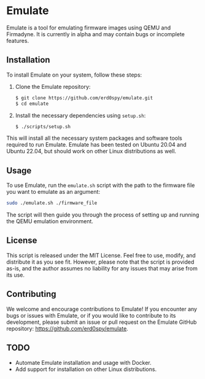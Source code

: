 # Emulate

Emulate is a tool for emulating firmware images using QEMU and Firmadyne. It is currently in alpha and may contain bugs or incomplete features.

## Installation

To install Emulate on your system, follow these steps:

1. Clone the Emulate repository:

    ```bash
    $ git clone https://github.com/erd0spy/emulate.git
    $ cd emulate
    ```

2. Install the necessary dependencies using `setup.sh`:

    ```bash
    $ ./scripts/setup.sh
    ```

This will install all the necessary system packages and software tools required to run Emulate. Emulate has been tested on Ubuntu 20.04 and Ubuntu 22.04, but should work on other Linux distributions as well.

## Usage

To use Emulate, run the `emulate.sh` script with the path to the firmware file you want to emulate as an argument:

```bash
sudo ./emulate.sh ./firmware_file
```

The script will then guide you through the process of setting up and running the QEMU emulation environment.

## License

This script is released under the MIT License. Feel free to use, modify, and distribute it as you see fit. However, please note that the script is provided as-is, and the author assumes no liability for any issues that may arise from its use.

## Contributing

We welcome and encourage contributions to Emulate! If you encounter any bugs or issues with Emulate, or if you would like to contribute to its development, please submit an issue or pull request on the Emulate GitHub repository:  https://github.com/erd0spy/emulate.

## TODO

- Automate Emulate installation and usage with Docker.
- Add support for installation on other Linux distributions.
